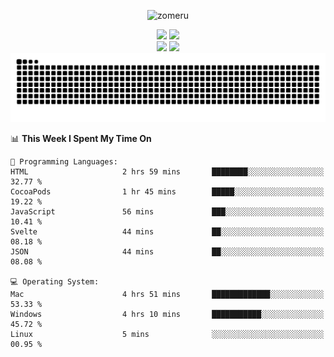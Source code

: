 <p align="center"> <img src="https://komarev.com/ghpvc/?username=zomeru&label=Profile%20views&color=0e75b6&style=flat" alt="zomeru" /> </p>

<div align="center">
   <img width="400" src="https://github-readme-stats.vercel.app/api?username=zomeru&count_private=true&include_all_commits=true&show_icons=true&hide_border=true&title_color=58A6FF&icon_color=1F6FEB&text_color=C3D1D9&bg_color=0D1117" />
   <img width="400" src="https://github-readme-streak-stats.herokuapp.com/?user=zomeru&hide_border=true&show_icons=true&currStreakNum=58A6FF&sideNums=58A6FF&border=1F6FEB&currStreakLabel=C3D1D9&background=0D1117&sideLabels=C3D1D9&dates=58A6FF" />
</div>
<div align="center">  
  <img width="350" src="https://github-readme-stats.vercel.app/api/top-langs/?username=zomeru&layout=compact&langs_count=8&theme=onedark&hide_border=true&hide=html,css,scss,pug,json,jsx,other,java&title_color=58A6FF&icon_color=1F6FEB&text_color=C3D1D9&bg_color=0D1117" />
   <img width="450" src="https://github-readme-stats.vercel.app/api/wakatime?username=zomeru&layout=compact&langs_count=10&theme=onedark&hide_border=true&hide=html,css,scss,pug,json,jsx,other,groovy,java&title_color=58A6FF&icon_color=1F6FEB&text_color=C3D1D9&bg_color=0D1117" />
 </div>

<div align="center">
  <img alt="snake eating my contribution" src="https://github.com/zomeru/zomeru/blob/output/github-contribution-grid-snake-dark.svg">
</div>

<!-- c%23 -->

<!--START_SECTION:waka-->
📊 **This Week I Spent My Time On** 

```text
💬 Programming Languages: 
HTML                     2 hrs 59 mins       ████████░░░░░░░░░░░░░░░░░   32.77 % 
CocoaPods                1 hr 45 mins        █████░░░░░░░░░░░░░░░░░░░░   19.22 % 
JavaScript               56 mins             ███░░░░░░░░░░░░░░░░░░░░░░   10.41 % 
Svelte                   44 mins             ██░░░░░░░░░░░░░░░░░░░░░░░   08.18 % 
JSON                     44 mins             ██░░░░░░░░░░░░░░░░░░░░░░░   08.08 % 

💻 Operating System: 
Mac                      4 hrs 51 mins       █████████████░░░░░░░░░░░░   53.33 % 
Windows                  4 hrs 10 mins       ███████████░░░░░░░░░░░░░░   45.72 % 
Linux                    5 mins              ░░░░░░░░░░░░░░░░░░░░░░░░░   00.95 % 
```


<!--END_SECTION:waka-->
